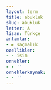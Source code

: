 ```yaml
---
layout: term
title: abukluk
slug: abukluk
letter: A
lisan: Türkçe
anlamlar:
- ► saçmalık
ozellikler:
- - isim
ornekler:
- - ''
orneklerkaynak:
- - ''
---
```

